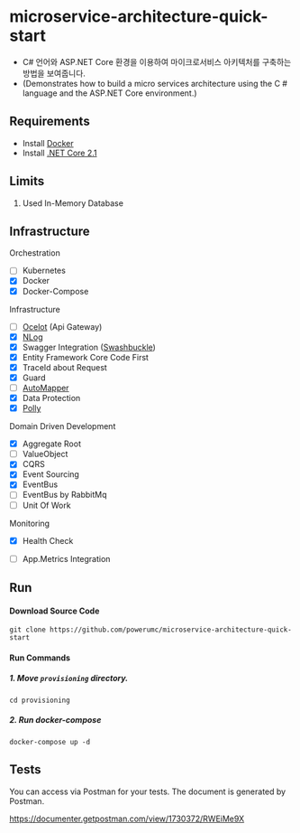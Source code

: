 # microservice-architecture-quick-start
- C# 언어와 ASP.NET Core 환경을 이용하여 마이크로서비스 아키텍처를 구축하는 방법을 보여줍니다.
- (Demonstrates how to build a micro services architecture using the C # language and the ASP.NET Core environment.)


## Requirements

- Install [Docker](https://docs.docker.com/install/)
- Install [.NET Core 2.1](https://www.microsoft.com/net/download) 


## Limits
1. Used In-Memory Database


## Infrastructure

Orchestration
- [ ] Kubernetes
- [x] Docker
- [x] Docker-Compose

Infrastructure
- [ ] [Ocelot](https://github.com/ThreeMammals/Ocelot) (Api Gateway)
- [x] [NLog](https://github.com/NLog/NLog)
- [x] Swagger Integration ([Swashbuckle](https://github.com/domaindrivendev/Swashbuckle))
- [x] Entity Framework Core Code First
- [x] TraceId about Request
- [x] Guard
- [ ] [AutoMapper](http://automapper.org/)
- [x] Data Protection
- [x] [Polly](https://github.com/App-vNext/Polly)

Domain Driven Development
- [x] Aggregate Root
- [ ] ValueObject
- [x] CQRS
- [x] Event Sourcing
- [x] EventBus
- [ ] EventBus by RabbitMq
- [ ] Unit Of Work

Monitoring
- [x] Health Check
- [ ] App.Metrics Integration


## Run

#### Download Source Code

```
git clone https://github.com/powerumc/microservice-architecture-quick-start
```

#### Run Commands

##### 1. Move `provisioning` directory.

```
cd provisioning
```

##### 2. Run docker-compose

```
docker-compose up -d
```

## Tests

You can access via Postman for your tests. The document is generated by Postman.

https://documenter.getpostman.com/view/1730372/RWEiMe9X